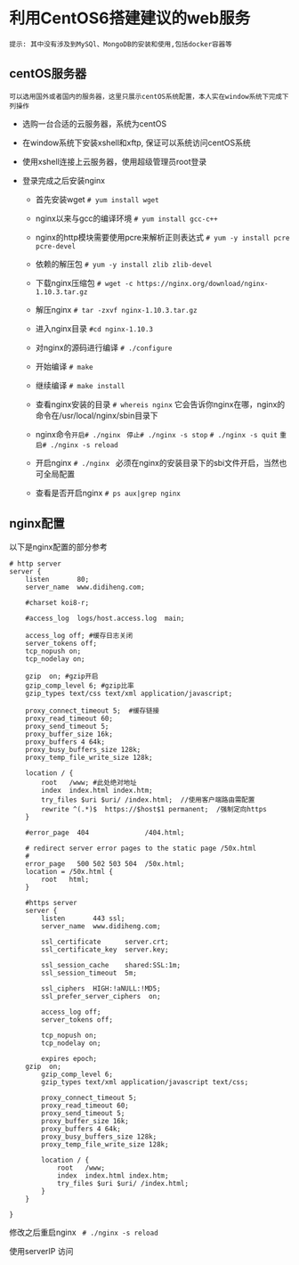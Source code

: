 # 利用CentOS6搭建建议的web服务

	提示: 其中没有涉及到MySQl、MongoDB的安装和使用,包括docker容器等

## centOS服务器

	可以选用国外或者国内的服务器，这里只展示centOS系统配置，本人实在window系统下完成下列操作

- 选购一台合适的云服务器，系统为centOS

- 在window系统下安装xshell和xftp, 保证可以系统访问centOS系统

- 使用xshell连接上云服务器，使用超级管理员root登录

* 登录完成之后安装nginx
	- 首先安装wget ```# yum install wget```
	- nginx以来与gcc的编译环境 ```# yum install gcc-c++```
	- nginx的http模块需要使用pcre来解析正则表达式 ```# yum -y install pcre pcre-devel```
	- 依赖的解压包 ```# yum -y install zlib zlib-devel```
	- 下载nginx压缩包 ```# wget -c https://nginx.org/download/nginx-1.10.3.tar.gz```
	- 解压nginx ```# tar -zxvf nginx-1.10.3.tar.gz```
	- 进入nginx目录 ```#cd nginx-1.10.3```
	- 对nginx的源码进行编译 ```# ./configure```
	- 开始编译 ```# make```
	- 继续编译 ```# make install```
	- 查看nginx安装的目录 ```# whereis nginx``` 它会告诉你nginx在哪，nginx的命令在/usr/local/nginx/sbin目录下
	- nginx命令```开启# ./nginx ```
		```停止# ./nginx -s stop```
		```# ./nginx -s quit```
		```重启# ./nginx -s reload```
		
	- 开启nginx ```# ./nginx ``` 必须在nginx的安装目录下的sbi文件开启，当然也可全局配置
	- 查看是否开启nginx ```# ps aux|grep nginx```

## nginx配置

以下是nginx配置的部分参考

```
# http server
server {
    listen       80;
    server_name  www.didiheng.com;

    #charset koi8-r;

    #access_log  logs/host.access.log  main;

	access_log off; #缓存日志关闭
	server_tokens off;
	tcp_nopush on;
	tcp_nodelay on;

	gzip  on; #gzip开启
	gzip_comp_level 6; #gzip比率
	gzip_types text/css text/xml application/javascript;

	proxy_connect_timeout 5;  #缓存链接
	proxy_read_timeout 60;	
	proxy_send_timeout 5;  
	proxy_buffer_size 16k;  
	proxy_buffers 4 64k;  
	proxy_busy_buffers_size 128k;  
	proxy_temp_file_write_size 128k;     

	location / {
		root   /www; #此处绝对地址
		index  index.html index.htm;
		try_files $uri $uri/ /index.html;  //使用客户端路由需配置
		rewrite ^(.*)$  https://$host$1 permanent;  /强制定向https  	
	}

    #error_page  404              /404.html;

    # redirect server error pages to the static page /50x.html
    #
    error_page   500 502 503 504  /50x.html;
    location = /50x.html {
        root   html;
    }
    
    #https server
    server {
    	listen       443 ssl;
        server_name  www.didiheng.com;

        ssl_certificate      server.crt;
        ssl_certificate_key  server.key;

        ssl_session_cache    shared:SSL:1m;
        ssl_session_timeout  5m;

        ssl_ciphers  HIGH:!aNULL:!MD5;
        ssl_prefer_server_ciphers  on;

        access_log off;
        server_tokens off;

        tcp_nopush on;
        tcp_nodelay on;

        expires epoch;
	gzip  on;
        gzip_comp_level 6;
        gzip_types text/xml application/javascript text/css;

        proxy_connect_timeout 5;
        proxy_read_timeout 60;
        proxy_send_timeout 5;
        proxy_buffer_size 16k;
        proxy_buffers 4 64k;
        proxy_busy_buffers_size 128k;
        proxy_temp_file_write_size 128k;

        location / {
            root   /www;
            index  index.html index.htm;
            try_files $uri $uri/ /index.html;
        }
    }
    
}
```

修改之后重启nginx 
``` # ./nginx -s reload```

使用serverIP 访问
